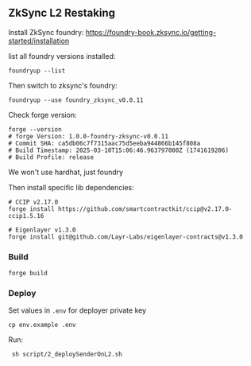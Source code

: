 ## ZkSync L2 Restaking

Install ZkSync foundry: https://foundry-book.zksync.io/getting-started/installation

list all foundry versions installed:
```
foundryup --list
```

Then switch to zksync's foundry:
```
foundryup --use foundry_zksync_v0.0.11
```

Check forge version:
```
forge --version
# forge Version: 1.0.0-foundry-zksync-v0.0.11
# Commit SHA: ca5db06c7f7315aac75d5eeba944866b145f808a
# Build Timestamp: 2025-03-10T15:06:46.963797000Z (1741619206)
# Build Profile: release
```

We won't use hardhat, just foundry


Then install specific lib dependencies:
```
# CCIP v2.17.0
forge install https://github.com/smartcontractkit/ccip@v2.17.0-ccip1.5.16

# Eigenlayer v1.3.0
forge install git@github.com/Layr-Labs/eigenlayer-contracts@v1.3.0
```

### Build

```shell
forge build
```

### Deploy

Set values in `.env` for deployer private key
```
cp env.example .env
```

Run:
```shell
 sh script/2_deploySenderOnL2.sh
```
